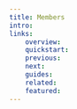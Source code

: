 ```yaml
---
title: Members
intro:
links:
    overview:
    quickstart:
    previous:
    next:
    guides:
    related:
    featured:
---
```

